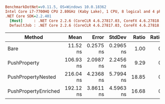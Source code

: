 ``` ini

BenchmarkDotNet=v0.11.5, OS=Windows 10.0.18362
Intel Core i7-7700HQ CPU 2.80GHz (Kaby Lake), 1 CPU, 8 logical and 4 physical cores
.NET Core SDK=2.2.401
  [Host]     : .NET Core 2.2.6 (CoreCLR 4.6.27817.03, CoreFX 4.6.27818.02), 64bit RyuJIT
  DefaultJob : .NET Core 2.2.6 (CoreCLR 4.6.27817.03, CoreFX 4.6.27818.02), 64bit RyuJIT


```
|               Method |      Mean |     Error |    StdDev | Ratio | RatioSD |
|--------------------- |----------:|----------:|----------:|------:|--------:|
|                 Bare |  11.52 ns | 0.2575 ns | 0.2965 ns |  1.00 |    0.00 |
|         PushProperty | 106.93 ns | 2.0987 ns | 2.2456 ns |  9.29 |    0.36 |
|   PushPropertyNested | 216.04 ns | 4.2368 ns | 5.7994 ns | 18.85 |    0.68 |
| PushPropertyEnriched | 192.12 ns | 3.8611 ns | 4.5963 ns | 16.68 |    0.53 |
